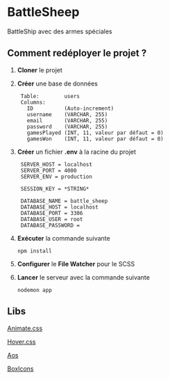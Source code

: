 # BattleSheep

BattleShip avec des armes spéciales

## Comment redéployer le projet ?

1. **Cloner** le projet
2. **Créer** une base de données
   
   ```
    Table:        users
    Columns:
      ID          (Auto-increment)
      username    (VARCHAR, 255)
      email       (VARCHAR, 255)
      password    (VARCHAR, 255)
      gamesPlayed (INT, 11, valeur par défaut = 0)
      gamesWon    (INT, 11, valeur par défaut = 0)
   ```

4. **Créer** un fichier **.env** à la racine du projet

   ```
    SERVER_HOST = localhost
    SERVER_PORT = 4000
    SERVER_ENV = production

    SESSION_KEY = *STRING*

    DATABASE_NAME = battle_sheep
    DATABASE_HOST = localhost
    DATABASE_PORT = 3306
    DATABASE_USER = root
    DATABASE_PASSWORD =
   ```

4. **Exécuter** la commande suivante
 
   ```
   npm install
   ```

5. **Configurer** le **File Watcher** pour le SCSS
6. **Lancer** le serveur avec la commande suivante
 
   ```
   nodemon app
   ```

## Libs

[Animate.css](https://animate.style/)

[Hover.css](https://ianlunn.github.io/Hover/)

[Aos](https://michalsnik.github.io/aos/)

[BoxIcons](https://boxicons.com/)
